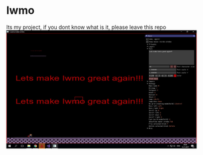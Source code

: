 # Iwmo
Its my project, if you dont know what is it, please leave this repo
![alt text](https://raw.githubusercontent.com/DenIS318/Iwmo/Working/preview.jpg)
